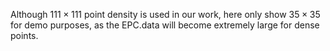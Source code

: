 Although $111 \times 111$ point density is used in our work, here only show $35 \times 35$ for demo purposes, as the EPC.data will become extremely large for dense points.

